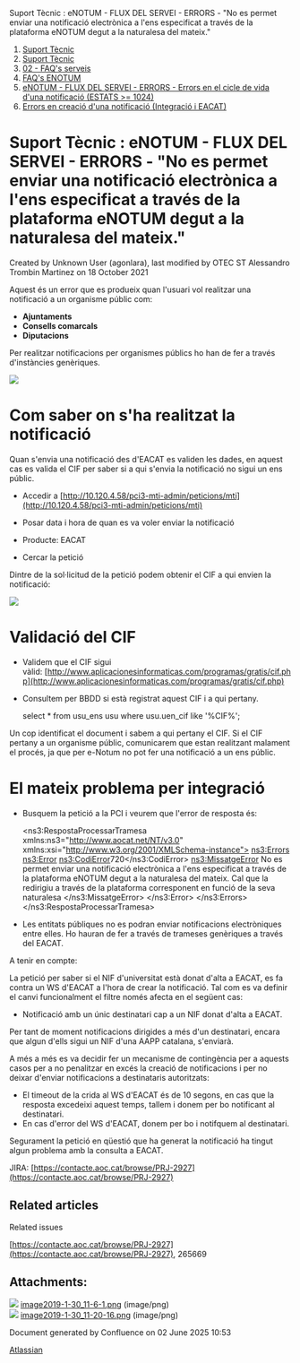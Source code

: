 Suport Tècnic : eNOTUM - FLUX DEL SERVEI - ERRORS - "No es permet enviar una notificació electrònica a l'ens especificat a través de la plataforma eNOTUM degut a la naturalesa del mateix."  

1.  [Suport Tècnic](index.md)
2.  [Suport Tècnic](13893782.md)
3.  [02 - FAQ's serveis](26313393.md)
4.  [FAQ's ENOTUM](28705561.md)
5.  [eNOTUM - FLUX DEL SERVEI - ERRORS - Errors en el cicle de vida d'una notificació (ESTATS >= 1024)](36340658.md)
6.  [Errors en creació d'una notificació (Integració i EACAT)](36341306.md)

Suport Tècnic : eNOTUM - FLUX DEL SERVEI - ERRORS - "No es permet enviar una notificació electrònica a l'ens especificat a través de la plataforma eNOTUM degut a la naturalesa del mateix."
============================================================================================================================================================================================

Created by Unknown User (agonlara), last modified by OTEC ST Alessandro Trombin Martinez on 18 October 2021

Aquest és un error que es produeix quan l'usuari vol realitzar una notificació a un organisme públic com: 

*   **Ajuntaments**
*   **Consells comarcals**
*   **Diputacions**

Per realitzar notificacions per organismes públics ho han de fer a través d'instàncies genèriques. 

![](attachments/26313359/26314808.png?effects=border-simple,blur-border)

  

  

Com saber on s'ha realitzat la notificació
==========================================

Quan s'envia una notificació des d'EACAT es validen les dades, en aquest cas es valida el CIF per saber si a qui s'envia la notificació no sigui un ens públic.

*   Accedir a [http://10.120.4.58/pci3-mti-admin/peticions/mti](http://10.120.4.58/pci3-mti-admin/peticions/mti)  
    
*   Posar data i hora de quan es va voler enviar la notificació
*   Producte: EACAT 
*   Cercar la petició

Dintre de la sol·licitud de la petició podem obtenir el CIF a qui envien la notificació:

![](attachments/26313359/26314801.png?effects=border-simple,blur-border)

  

Validació del CIF
=================

  

*   Validem que el CIF sigui vàlid: [http://www.aplicacionesinformaticas.com/programas/gratis/cif.php](http://www.aplicacionesinformaticas.com/programas/gratis/cif.php)
*   Consultem per BBDD si està registrat aquest CIF i a qui pertany. 
    
    select \*
    from usu\_ens usu
    where usu.uen\_cif like '%CIF%';
    

Un cop identificat el document i sabem a qui pertany el CIF. Si el CIF pertany a un organisme públic, comunicarem que estan realitzant malament el procés, ja que per e-Notum no pot fer una notificació a un ens públic. 

  

El mateix problema per integració
=================================

  

*   Busquem la petició a la PCI i veurem que l'error de resposta és:
    
    <ns3:RespostaProcessarTramesa xmlns:ns3="http://www.aocat.net/NT/v3.0" xmlns:xsi="http://www.w3.org/2001/XMLSchema-instance">
    <ns3:Errors>
       <ns3:Error>
         <ns3:CodiError>720</ns3:CodiError>
          <ns3:MissatgeError>
               No es permet enviar una notificació electrònica a l'ens especificat a través de la plataforma eNOTUM degut a la naturalesa del mateix. Cal que la redirigiu a través de la plataforma corresponent en funció de la seva naturalesa
         </ns3:MissatgeError>
       </ns3:Error>
    </ns3:Errors>
    </ns3:RespostaProcessarTramesa>
    
*   Les entitats públiques no es podran enviar notificacions electròniques entre elles. Ho hauran de fer a través de trameses genèriques a través del EACAT. 
    

  

A tenir en compte:

La petició per saber si el NIF d'universitat està donat d'alta a EACAT, es fa contra un WS d'EACAT a l'hora de crear la notificació. Tal com es va definir el canvi funcionalment el filtre només afecta en el següent cas:

*   Notificació amb un únic destinatari cap a un NIF donat d'alta a EACAT.

Per tant de moment notificacions dirigides a més d'un destinatari, encara que algun d'ells sigui un NIF d'una AAPP catalana, s'enviarà.

A més a més es va decidir fer un mecanisme de contingència per a aquests casos per a no penalitzar en excés la creació de notificacions i per no deixar d'enviar notificacions a destinataris autoritzats:

*   El timeout de la crida al WS d'EACAT és de 10 segons, en cas que la resposta excedeixi aquest temps, tallem i donem per bo notificant al destinatari.
*   En cas d'error del WS d'EACAT, donem per bo i notifquem al destinatari.

Segurament la petició en qüestió que ha generat la notificació ha tingut algun problema amb la consulta a EACAT.

  

JIRA: [https://contacte.aoc.cat/browse/PRJ-2927](https://contacte.aoc.cat/browse/PRJ-2927)

  

Related articles
----------------

  

Related issues

[https://contacte.aoc.cat/browse/PRJ-2927](https://contacte.aoc.cat/browse/PRJ-2927), 265669

Attachments:
------------

![](images/icons/bullet_blue.gif) [image2019-1-30\_11-6-1.png](attachments/26313359/26314808.png) (image/png)  
![](images/icons/bullet_blue.gif) [image2019-1-30\_11-20-16.png](attachments/26313359/26314801.png) (image/png)  

Document generated by Confluence on 02 June 2025 10:53

[Atlassian](http://www.atlassian.com/)